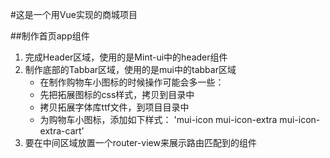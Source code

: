 #这是一个用Vue实现的商城项目

##制作首页app组件
1. 完成Header区域，使用的是Mint-ui中的header组件
2. 制作底部的Tabbar区域，使用的是mui中的tabbar区域
   + 在制作购物车小图标的时候操作可能会多一些：
   + 先把拓展图标的css样式，拷贝到目录中
   + 拷贝拓展字体库ttf文件，到项目目录中
   + 为购物车小图标，添加如下样式： 'mui-icon mui-icon-extra mui-icon-extra-cart'
3. 要在中间区域放置一个router-view来展示路由匹配到的组件